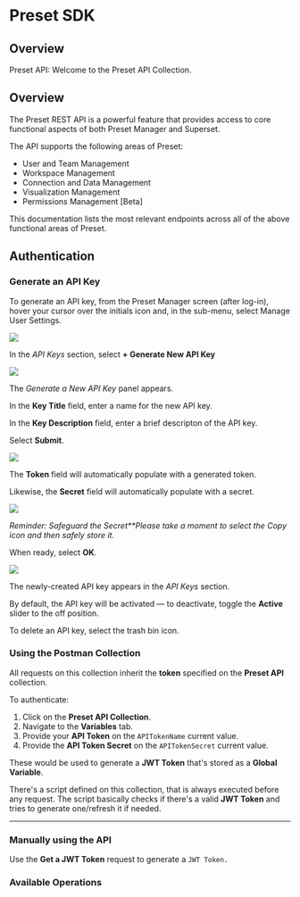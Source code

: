 # Preset SDK

## Overview

Preset API: Welcome to the Preset API Collection.

## Overview

The Preset REST API is a powerful feature that provides access to core functional aspects of both Preset Manager and Superset.

The API supports the following areas of Preset:

*   User and Team Management
*   Workspace Management
*   Connection and Data Management
*   Visualization Management
*   Permissions Management \[Beta\]
    

This documentation lists the most relevant endpoints across all of the above functional areas of Preset.

## Authentication

### Generate an API Key

To generate an API key, from the Preset Manager screen (after log-in), hover your cursor over the initials icon and, in the sub-menu, select Manage User Settings.

![](https://i.ibb.co/D1xHc92/api1.png)

In the *API Keys* section, select **\+ Generate New API Key**

![](https://i.ibb.co/LRWp7HC/api2.png)

The *Generate a New API Key* panel appears.

In the **Key Title** field, enter a name for the new API key.

In the **Key Description** field, enter a brief descripton of the API key.

Select **Submit**.

![](https://i.ibb.co/cC0H4mY/api3.png)

The **Token** field will automatically populate with a generated token.

Likewise, the **Secret** field will automatically populate with a secret.

![](https://i.ibb.co/8smp5pZ/api5.png)

*Reminder: Safeguard the Secret**Please take a moment to select the Copy icon and then safely store it.*

When ready, select **OK**.

![](https://i.ibb.co/LdNDGNp/api6.png)

The newly-created API key appears in the *API Keys* section.

By default, the API key will be activated — to deactivate, toggle the **Active** slider to the off position.

To delete an API key, select the trash bin icon.

### Using the Postman Collection

All requests on this collection inherit the **token** specified on the **Preset API** collection.

To authenticate:

1.  Click on the **Preset API Collection**.
2.  Navigate to the **Variables** tab.
3.  Provide your **API Token** on the `APITokenName` current value.
4.  Provide the **API Token Secret** on the `APITokenSecret` current value.
    

These would be used to generate a **JWT Token** that's stored as a **Global Variable**.

There's a script defined on this collection, that is always executed before any request. The script basically checks if there's a valid **JWT Token** and tries to generate one/refresh it if needed.

* * *

### Manually using the API

Use the **Get a JWT Token** request to generate a `JWT Token.`

### Available Operations

